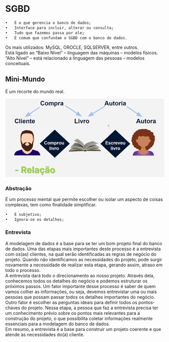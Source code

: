 <h1>SGBD</h1>

```
•	É o que gerencia o banco de dados;
•	Interface para incluir, alterar ou consulta;
•	Tudo que fazemos passa por ele;
•	É comum que confundam o SGBD com o banco de dados.
```

Os mais utilizados: MySQL, OROCLE, SQLSERVER, entre outros.  <br/> 
Está ligado ao  “Baixo Nível” – linguagem das máquinas – modelos fisicos. <br/> 
“Alto Nível” – está relacionado a linguagem das pessoas – modelos conceituais. <br/> 

<h2>Mini-Mundo</h2>
É um recorte do mundo real. <br/> 

![alt text](https://github.com/innyti/modelagem-de-banco-de-dados/blob/636145c73046740fb39d62268b0102ce856a7f89/Sem%20t%C3%ADtulo.png)

<h3> Abstração</h3>
É um processo mental que permite escolher ou isolar um aspecto de coisas complexas, tem como finalidade simplificar. <br/> 

```
•	É subjetivo;
•	Ignora-se os detalhes;
```

<h3>Entrevista</h3>
A modelagem de dados é a base para se ter um bom projeto final do banco de dados. Uma das etapas mais importantes deste processo é a entrevista com os(as) clientes, na qual serão identificadas as regras de negócio do projeto. Quando não identificamos as necessidades do projeto, pode surgir novamente a necessidade de realizar esta etapa, gerando assim, atraso em todo o processo. <br/> 
A entrevista dará todo o direcionamento ao nosso projeto. Através dela, conhecemos todos os detalhes do negócio e podemos estruturar os próximos passos. Um fator importante desse processo é saber de quem vamos colher as informações, ou seja, devemos entrevistar uma ou mais pessoas que possam passar todos os detalhes importantes do negócio. <br/> 
Outro fator é escolher as perguntas ideais para definir todos os pontos-chaves do projeto. Nessa etapa, a pessoa que faz a entrevista precisa ter um conhecimento prévio sobre os pontos mais relevantes para a construção do projeto, o que possibilita coletar informações realmente essenciais para a modelagem do banco de dados. <br/> 
Em resumo, a entrevista é a base para construir um projeto coerente e que atende às necessidades do(a) cliente. <br/> 


